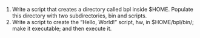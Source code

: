 1. Write a script that creates a directory called bpl inside $HOME. Populate this directory with two subdirectories, bin and scripts.
2. Write a script to create the “Hello, World!” script, hw, in $HOME/bpl/bin/; make it executable; and then execute it.


